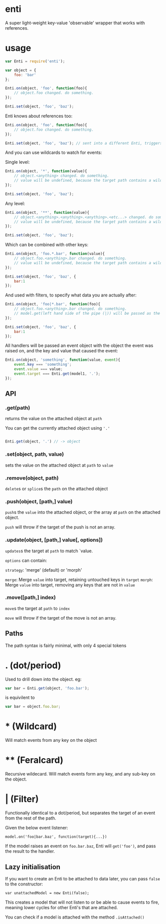 # enti

A super light-weight key-value 'observable' wrapper that works with references.

# usage

```javascript
var Enti = require('enti');

var object = {
    foo: 'bar'
};

Enti.on(object, 'foo', function(foo){
    // object.foo changed. do something.
});

Enti.set(object, 'foo', 'baz');
```

Enti knows about references too:


```javascript
Enti.on(object, 'foo', function(foo){
    // object.foo changed. do something.
});

Enti.set(object, 'foo', 'baz'); // sent into a different Enti, triggers events for all enti's
```

And you can use wildcards to watch for events:

Single level:
```javascript
Enti.on(object, '*', function(value){
    // object.<anything> changed. do something.
    // value will be undefined, because the target path contains a wildcard.
});

Enti.set(object, 'foo', 'baz');
```

Any level:
```javascript
Enti.on(object, '**', function(value){
    // object.<anything>.<anything>.<anything>.<etc...> changed. do something.
    // value will be undefined, because the target path contains a wildcard.
});

Enti.set(object, 'foo', 'baz');
```

Which can be combined with other keys:


```javascript
Enti.on(object, 'foo.*.bar', function(value){
    // object.foo.<anything>.bar changed. do something.
    // value will be undefined, because the target path contains a wildcard.
});

Enti.set(object, 'foo', 'baz', {
    bar:1
});
```

And used with filters, to specify what data you are actually after:

```javascript
Enti.on(object, 'foo|*.bar', function(foo){
    // object.foo.<anything>.bar changed. do something.
    // model.get(left hand side of the pipe (|)) will be passed as the first parameter.
});

Enti.set(object, 'foo', 'baz', {
    bar:1
});
```

All handlers will be passed an event object with the object the event was raised on, and the key and value that caused the event:

```javascript
Enti.on(object, 'something', function(value, event){
    event.key === 'something';
    event.value === value;
    event.target === Enti.get(model1, '.');
});
```

## API

### .get(path)

returns the value on the attached object at `path`

You can get the currently attached object using `'.'`

```javascript

Enti.get(object, '.') // -> object

```

### .set(object, path, value)

sets the value on the attached object at `path` to `value`

### .remove(object, path)

`delete`s or `splice`s the `path` on the attached object

### .push(object, [path,] value)

`push`s the `value` into the attached object, or the array at `path` on the attached object.

`push` will throw if the target of the push is not an array.

### .update(object, [path,] value[, options])

`updates`s the target at `path` to match `value.

`options` can contain:

`strategy`: 'merge' (default) or 'morph'

`merge`: Merge `value` into target, retaining untouched keys in `target`
`morph`: Merge `value` into target, removing any keys that are not in `value`

### .move([path,] index)

`move`s the target at `path` to `index`

`move` will throw if the target of the move is not an array.

## Paths

The path syntax is fairly minimal, with only 4 special tokens

# . (dot/period)

Used to drill down into the object. eg:

```javascript
var bar = Enti.get(object, 'foo.bar');
```

is equivilent to

```javascript
var bar = object.foo.bar;
```

# * (Wildcard)

Will match events from any key on the object

# ** (Feralcard)

Recursive wildecard. Will match events form any key, and any sub-key  on the object.

# | (Filter)

Functionally identical to a dot/period, but separates the target of an event from the rest of the path.

Given the below event listener:

```
model.on('foo|bar.baz', function(target){...})
```

If the model raises an event on `foo.bar.baz`, Enti will `get('foo')`, and pass the result to the handler.

## Lazy initialisation

If you want to create an Enti to be attached to data later, you can pass `false` to the constructor:

```
var unattachedModel = new Enti(false);
```

This creates a model that will not listen to or be able to cause events to fire, meaning lower cycles for other Enti's that are attached.

You can check if a model is attached with the method `.isAttached()`
